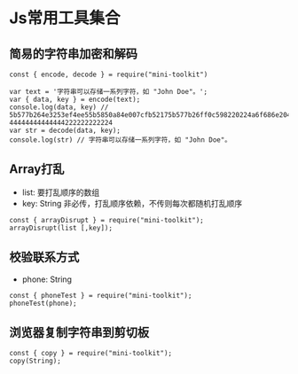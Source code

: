 # Js常用工具集合

## 简易的字符串加密和解码
```
const { encode, decode } = require("mini-toolkit")

var text = '字符串可以存储一系列字符，如 "John Doe"。';
var { data, key } = encode(text);
console.log(data, key) // 5b577b264e3253ef4ee55b5850a84e007cfb52175b577b26ff0c598220224a6f686e20446f65223002 44444444444444222222222224
var str = decode(data, key);
console.log(str) // 字符串可以存储一系列字符，如 "John Doe"。
```

## Array打乱
- list: 要打乱顺序的数组
- key: String 非必传，打乱顺序依赖，不传则每次都随机打乱顺序
```
const { arrayDisrupt } = require("mini-toolkit");
arrayDisrupt(list [,key]);
```

## 校验联系方式
- phone: String
```
const { phoneTest } = require("mini-toolkit");
phoneTest(phone);
```


## 浏览器复制字符串到剪切板
```
const { copy } = require("mini-toolkit");
copy(String);
```

